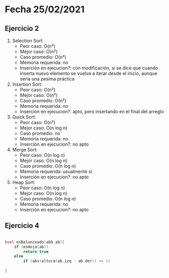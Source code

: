 # Fecha 25/02/2021

## Ejercicio 2

1. Selection Sort:
   - Peor caso: O(n²)
   - Mejor caso: O(n²)
   - Caso promedio: O(n²)
   - Memoria requerida: no
   - Inserción en ejecucion?: con modificación, si se dice que cuando inserta nuevo elemento se vuelva a iterar desde el inicio, aunque sería una pesima práctica
2. Insertion Sort:
   - Peor caso: O(n²)
   - Mejor caso: O(n²)
   - Caso promedio: O(n²)
   - Memoria requerida: no
   - Inserción en ejecucion?: apto, pero insertando en el final del arreglo
3. Quick Sort:
   - Peor caso: O(n²)
   - Mejor caso: O(n log n)
   - Caso promedio: no
   - Memoria requerida: no
   - Inserción en ejecucion?: no apto
4. Merge Sort:
   - Peor caso: O(n log n)
   - Mejor caso: O(n log n)
   - Caso promedio: O(n log n)
   - Memoria requerida: usualmente sí
   - Inserción en ejecucion?: no apto
5. Heap Sort:
   - Peor caso: O(n log n)
   - Mejor caso: O(n log n)
   - Caso promedio: O(n log n)
   - Memoria requerida: no
   - Inserción en ejecucion?: no apto


## Ejercicio 4

```cpp

bool esBalanceado(abb ab){
    if (esHoja(ab))
        return true
    else
        if (abs(altura(ab.izq - ab.der)) <= 1)
            
}
```
